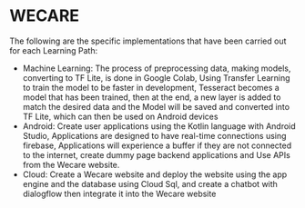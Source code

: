# WECARE
The following are the specific implementations that have been carried out for each Learning Path:
-	Machine Learning: The process of preprocessing data, making models, converting to TF Lite, is done in Google Colab, Using Transfer Learning to train the model to be faster in development, Tesseract becomes a model that has been trained, then at the end, a new layer is added to match the desired data and the Model will be saved and converted into TF Lite, which can then be used on Android devices
-	Android: Create user applications using the Kotlin language with Android Studio, Applications are designed to have real-time connections using firebase, Applications will experience a buffer if they are not connected to the internet, create dummy page backend applications and Use APIs from the Wecare website.
-	Cloud: Create a Wecare website and deploy the website using the app engine and the database using Cloud Sql, and create a chatbot with dialogflow then integrate it into the Wecare website

